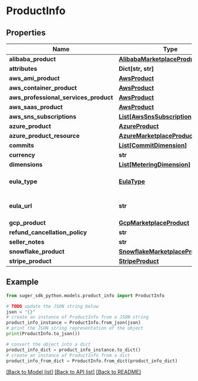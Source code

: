 # ProductInfo


## Properties

Name | Type | Description | Notes
------------ | ------------- | ------------- | -------------
**alibaba_product** | [**AlibabaMarketplaceProduct**](AlibabaMarketplaceProduct.md) |  | [optional] 
**attributes** | **Dict[str, str]** |  | [optional] 
**aws_ami_product** | [**AwsProduct**](AwsProduct.md) |  | [optional] 
**aws_container_product** | [**AwsProduct**](AwsProduct.md) |  | [optional] 
**aws_professional_services_product** | [**AwsProduct**](AwsProduct.md) |  | [optional] 
**aws_saas_product** | [**AwsProduct**](AwsProduct.md) |  | [optional] 
**aws_sns_subscriptions** | [**List[AwsSnsSubscription]**](AwsSnsSubscription.md) |  | [optional] 
**azure_product** | [**AzureProduct**](AzureProduct.md) |  | [optional] 
**azure_product_resource** | [**AzureMarketplaceProductResource**](AzureMarketplaceProductResource.md) |  | [optional] 
**commits** | [**List[CommitDimension]**](CommitDimension.md) |  | [optional] 
**currency** | **str** |  | [optional] 
**dimensions** | [**List[MeteringDimension]**](MeteringDimension.md) |  | [optional] 
**eula_type** | [**EulaType**](EulaType.md) | The public offer&#39;s EULA type. | [optional] 
**eula_url** | **str** | The public offer&#39;s EULA URL. | [optional] 
**gcp_product** | [**GcpMarketplaceProduct**](GcpMarketplaceProduct.md) |  | [optional] 
**refund_cancellation_policy** | **str** |  | [optional] 
**seller_notes** | **str** |  | [optional] 
**snowflake_product** | [**SnowflakeMarketplaceProduct**](SnowflakeMarketplaceProduct.md) |  | [optional] 
**stripe_product** | [**StripeProduct**](StripeProduct.md) |  | [optional] 

## Example

```python
from suger_sdk_python.models.product_info import ProductInfo

# TODO update the JSON string below
json = "{}"
# create an instance of ProductInfo from a JSON string
product_info_instance = ProductInfo.from_json(json)
# print the JSON string representation of the object
print(ProductInfo.to_json())

# convert the object into a dict
product_info_dict = product_info_instance.to_dict()
# create an instance of ProductInfo from a dict
product_info_from_dict = ProductInfo.from_dict(product_info_dict)
```
[[Back to Model list]](../README.md#documentation-for-models) [[Back to API list]](../README.md#documentation-for-api-endpoints) [[Back to README]](../README.md)


